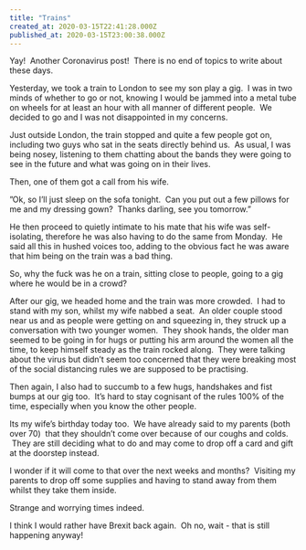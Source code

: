 ```yaml
---
title: "Trains"
created_at: 2020-03-15T22:41:28.000Z
published_at: 2020-03-15T23:00:38.000Z
---
```

Yay!  Another Coronavirus post!  There is no end of topics to write about these days.

Yesterday, we took a train to London to see my son play a gig.  I was in two minds of whether to go or not, knowing I would be jammed into a metal tube on wheels for at least an hour with all manner of different people.  We decided to go and I was not disappointed in my concerns.

Just outside London, the train stopped and quite a few people got on, including two guys who sat in the seats directly behind us.  As usual, I was being nosey, listening to them chatting about the bands they were going to see in the future and what was going on in their lives.

Then, one of them got a call from his wife.

”Ok, so I’ll just sleep on the sofa tonight.  Can you put out a few pillows for me and my dressing gown?  Thanks darling, see you tomorrow.”

He then proceed to quietly intimate to his mate that his wife was self-isolating, therefore he was also having to do the same from Monday.  He said all this in hushed voices too, adding to the obvious fact he was aware that him being on the train was a bad thing.

So, why the fuck was he on a train, sitting close to people, going to a gig where he would be in a crowd?

After our gig, we headed home and the train was more crowded.  I had to stand with my son, whilst my wife nabbed a seat.  An older couple stood near us and as people were getting on and squeezing in, they struck up a conversation with two younger women.  They shook hands, the older man seemed to be going in for hugs or putting his arm around the women all the time, to keep himself steady as the train rocked along.  They were talking about the virus but didn’t seem too concerned that they were breaking most of the social distancing rules we are supposed to be practising.

Then again, I also had to succumb to a few hugs, handshakes and fist bumps at our gig too.  It’s hard to stay cognisant of the rules 100% of the time, especially when you know the other people.

Its my wife’s birthday today too.  We have already said to my parents (both over 70)  that they shouldn’t come over because of our coughs and colds.  They are still deciding what to do and may come to drop off a card and gift at the doorstep instead.

I wonder if it will come to that over the next weeks and months?  Visiting my parents to drop off some supplies and having to stand away from them whilst they take them inside.

Strange and worrying times indeed.

I think I would rather have Brexit back again.  Oh no, wait - that is still happening anyway!
